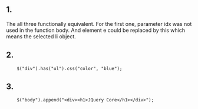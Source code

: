 ## 1.
The all three functionally equivalent. For the first one, parameter idx was not used in the function body. And element e could be replaced by this which
means the selected li object.
## 2.
        $("div").has("ul").css("color", "blue");
## 3.
        $("body").append("<div><h1>JQuery Core</h1></div>");

